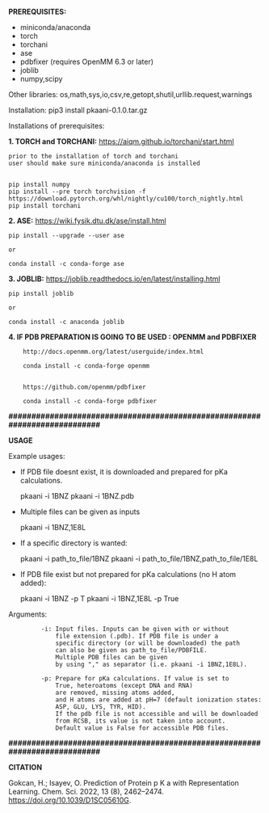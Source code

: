 **PREREQUISITES:**

* miniconda/anaconda
* torch
* torchani
* ase
* pdbfixer (requires OpenMM 6.3 or later)
* joblib
* numpy,scipy

Other libraries: os,math,sys,io,csv,re,getopt,shutil,urllib.request,warnings 


Installation: pip3 install pkaani-0.1.0.tar.gz

Installations of prerequisites: 

**1. TORCH and TORCHANI:**
	https://aiqm.github.io/torchani/start.html

	prior to the installation of torch and torchani 
	user should make sure miniconda/anaconda is installed


	pip install numpy
	pip install --pre torch torchvision -f https://download.pytorch.org/whl/nightly/cu100/torch_nightly.html
	pip install torchani

**2. ASE:**
	https://wiki.fysik.dtu.dk/ase/install.html

	pip install --upgrade --user ase

	or

	conda install -c conda-forge ase


**3. JOBLIB:**
	https://joblib.readthedocs.io/en/latest/installing.html

	pip install joblib

	or

	conda install -c anaconda joblib

**4. IF PDB PREPARATION IS GOING TO BE USED : OPENMM and PDBFIXER**

        http://docs.openmm.org/latest/userguide/index.html
 
        conda install -c conda-forge openmm
		

        https://github.com/openmm/pdbfixer
		
		conda install -c conda-forge pdbfixer
		
**###########################################################################**

**USAGE**

Example usages:

  * If PDB file doesnt exist, it is downloaded and prepared for pKa calculations.

      pkaani -i 1BNZ
      pkaani -i 1BNZ.pdb

  * Multiple files can be given as inputs

      pkaani -i 1BNZ,1E8L

  * If a specific directory is wanted:

      pkaani -i path_to_file/1BNZ
      pkaani -i path_to_file/1BNZ,path_to_file/1E8L

  * If PDB file exist but not prepared for pKa calculations (no H atom added):

      pkaani -i 1BNZ -p T
      pkaani -i 1BNZ,1E8L -p True


  Arguments: 
  
             -i: Input files. Inputs can be given with or without
                 file extension (.pdb). If PDB file is under a
                 specific directory (or will be downloaded) the path
                 can also be given as path_to_file/PDBFILE.
                 Multiple PDB files can be given
                 by using "," as separator (i.e. pkaani -i 1BNZ,1E8L).

             -p: Prepare for pKa calculations. If value is set to
                 True, heteroatoms (except DNA and RNA)
                 are removed, missing atoms added,
                 and H atoms are added at pH=7 (default ionization states:
                 ASP, GLU, LYS, TYR, HID).
                 If the pdb file is not accessible and will be downloaded
                 from RCSB, its value is not taken into account.
                 Default value is False for accessible PDB files.
				 
**###########################################################################**

**CITATION**

Gokcan, H.; Isayev, O. Prediction of Protein p K a with Representation Learning. Chem. Sci. 2022, 13 (8), 2462–2474. https://doi.org/10.1039/D1SC05610G.				 
